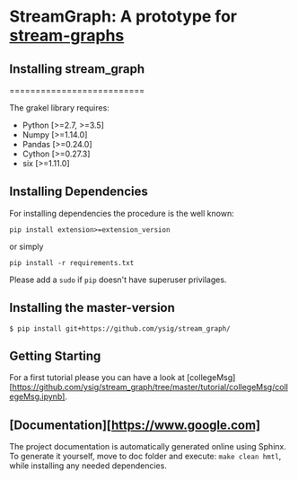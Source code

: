 # StreamGraph: A prototype for [stream-graphs](https://hal.archives-ouvertes.fr/hal-01665084)



## Installing stream_graph
==========================

The grakel library requires:

* Python [>=2.7, >=3.5]
* Numpy [>=1.14.0]
* Pandas [>=0.24.0]
* Cython [>=0.27.3]
* six [>=1.11.0]

Installing Dependencies
-----------------------

For installing dependencies the procedure is the well known:

```shell
pip install extension>=extension_version
```

or simply

```shell
pip install -r requirements.txt
```
Please add a `sudo` if `pip` doesn't have superuser privilages.


Installing the master-version
-----------------------------

```shell
$ pip install git+https://github.com/ysig/stream_graph/
```


Getting Starting
----------------

For a first tutorial please you can have a look at [collegeMsg][https://github.com/ysig/stream_graph/tree/master/tutorial/collegeMsg/collegeMsg.ipynb].

[Documentation][https://www.google.com]
-----------------------------------------

The project documentation is automatically generated online using Sphinx.
To generate it yourself, move to doc folder and execute: `make clean hmtl`, while installing any needed dependencies.
